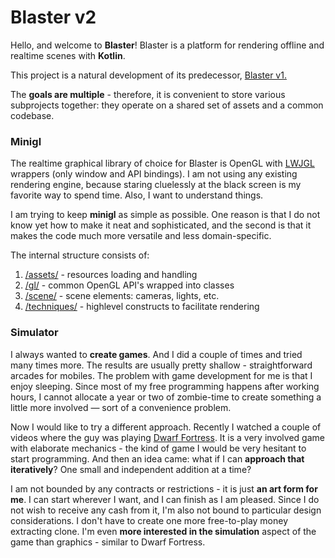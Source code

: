 
# Blaster v2
Hello, and welcome to **Blaster**!
Blaster is a platform for rendering offline and realtime scenes with **Kotlin**.

This project is a natural development of its predecessor, [Blaster v1.](https://github.com/gzozulin/blaster)

The **goals are multiple** - therefore, it is convenient to store various subprojects together: they operate on a shared set of assets and a common codebase.

### Minigl
The realtime graphical library of choice for Blaster is OpenGL with [LWJGL](https://www.lwjgl.org/) wrappers (only window and API bindings). I am not using any existing rendering engine, because staring cluelessly at the black screen is my favorite way to spend time. Also, I want to understand things.

I am trying to keep **minigl** as simple as possible. One reason is that I do not know yet how to make it neat and sophisticated, and the second is that it makes the code much more versatile and less domain-specific.

The internal structure consists of:
1. [/assets/](https://github.com/gzozulin/blasterV2/tree/master/minigl/src/main/kotlin/com/gzozulin/minigl/assets) - resources loading and handling
2. [/gl/](https://github.com/gzozulin/blasterV2/tree/master/minigl/src/main/kotlin/com/gzozulin/minigl/gl)	- common OpenGL API's wrapped into classes
3. [/scene/](https://github.com/gzozulin/blasterV2/tree/master/minigl/src/main/kotlin/com/gzozulin/minigl/scene) - scene elements: cameras, lights, etc.
4. [/techniques/](https://github.com/gzozulin/blasterV2/tree/master/minigl/src/main/kotlin/com/gzozulin/minigl/techniques) - highlevel constructs to facilitate rendering

### Simulator
I always wanted to **create games**. And I did a couple of times and tried many times more. The results are usually pretty shallow - straightforward arcades for mobiles. The problem with game development for me is that I enjoy sleeping. Since most of my free programming happens after working hours, I cannot allocate a year or two of zombie-time to create something a little more involved — sort of a convenience problem.

Now I would like to try a different approach. Recently I watched a couple of videos where the guy was playing [Dwarf Fortress]([http://www.bay12games.com/dwarves/](http://www.bay12games.com/dwarves/)). It is a very involved game with elaborate mechanics - the kind of game I would be very hesitant to start programming. And then an idea came: what if I can **approach that iteratively**? One small and independent addition at a time?

I am not bounded by any contracts or restrictions  - it is just **an art form for me**. I can start wherever I want, and I can finish as I am pleased. Since I do not wish to receive any cash from it, I'm also not bound to particular design considerations. I don't have to create one more free-to-play money extracting clone. I'm even **more interested in the simulation** aspect of the game than graphics - similar to Dwarf Fortress.